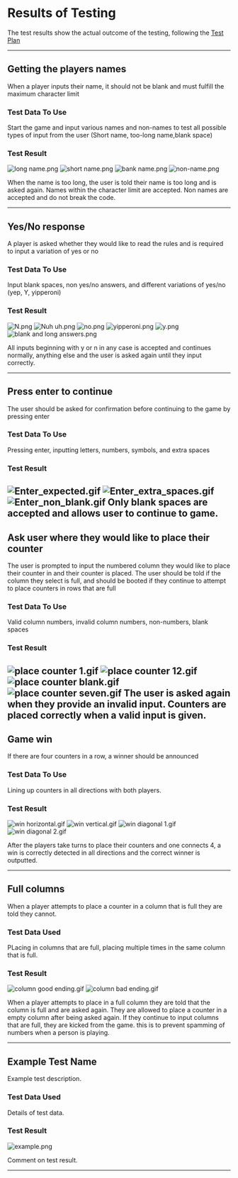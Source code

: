 # Results of Testing

The test results show the actual outcome of the testing, following the [Test Plan](test-plan.md)

---

## Getting the players names

When a player inputs their name, it should not be blank and must fulfill the maximum character limit

### Test Data To Use

Start the game and input various names and non-names to test all possible types of input from the user (Short name, too-long name,blank space)

### Test Result

![long name.png](screenshots/longname.png)
![short name.png](screenshots/shortname.png)
![bank name.png](screenshots/blankname.png)
![non-name.png](screenshots/non-name.png)


When the name is too long, the user is told their name is too long and is asked again. Names within the character limit are accepted. Non names are accepted and do not break the code.

---

## Yes/No response

A player is asked whether they would like to read the rules and is required to input a variation of yes or no

### Test Data To Use

Input blank spaces, non yes/no answers, and different variations of yes/no (yep, Y, yipperoni)

### Test Result

![N.png](screenshots/img.png)
![Nuh uh.png](screenshots/img_1.png)
![no.png](screenshots/img_2.png)
![yipperoni.png](screenshots/img_3.png)
![y.png](screenshots/img_4.png)
![blank and long answers.png](screenshots/img_5.png)

All inputs beginning with y or n in any case is accepted and continues normally, anything else and the user is asked again until they input correctly.

---

## Press enter to continue

The user should be asked for confirmation before continuing to the game by pressing enter

### Test Data To Use

Pressing enter, inputting letters, numbers, symbols, and extra spaces

### Test Result

![Enter_expected.gif](screenshots/Enter_expected.gif)
![Enter_extra_spaces.gif](screenshots/Enter_extra_spaces.gif)
![Enter_non_blank.gif](screenshots/Enter_non_blank.gif)
Only blank spaces are accepted and allows user to continue to game.
---

## Ask user where they would like to place their counter

The user is prompted to input the numbered column they would like to place their counter in and their counter is placed.
The user should be told if the column they select is full, and should be booted if they continue to attempt to place counters in rows that are full

### Test Data To Use

Valid column numbers, invalid column numbers, non-numbers, blank spaces

### Test Result

![place counter 1.gif](screenshots/placecounter1.gif)
![place counter 12.gif](screenshots/placecounter12.gif)
![place counter blank.gif](screenshots/placecounterblank.gif)
![place counter seven.gif](screenshots/placecounterseven.gif)
The user is asked again when they provide an invalid input. Counters are placed correctly when a valid input is given.
---

## Game win

If there are four counters in a row, a winner should be announced

### Test Data To Use

Lining up counters in all directions with both players.

### Test Result

![win horizontal.gif](screenshots/winhorizontal.gif)
![win vertical.gif](screenshots/winvertical.gif)
![win diagonal 1.gif](screenshots/windiag1.gif)
![win diagonal 2.gif](screenshots/windiag2.gif)

After the players take turns to place their counters and one connects 4, a win is correctly detected in all directions and the correct winner is outputted.

---

## Full columns

When a player attempts to place a counter in a column that is full they are told they cannot.

### Test Data Used

PLacing in columns that are full, placing multiple times in the same column that is full.

### Test Result

![column good ending.gif](screenshots/coulumngoodending.gif)
![column bad ending.gif](screenshots/coulumnbadending.gif)

When a player attempts to place in a full column they are told that the column is full and are asked again. They are allowed to place a counter in a empty column after being asked again. If they continue to input columns that are full, they are kicked from the game. this is to prevent spamming of numbers when a person is playing.

---

## Example Test Name

Example test description.

### Test Data Used

Details of test data.

### Test Result

![example.png](screenshots/example.png)

Comment on test result.

---
